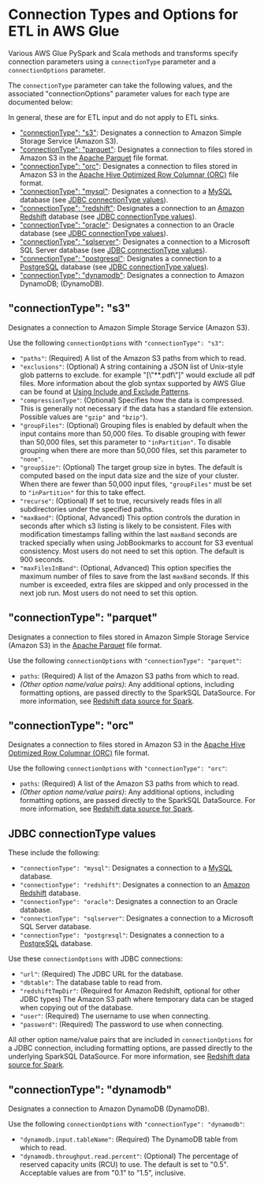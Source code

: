 # Connection Types and Options for ETL in AWS Glue<a name="aws-glue-programming-etl-connect"></a>

Various AWS Glue PySpark and Scala methods and transforms specify connection parameters using a `connectionType` parameter and a `connectionOptions` parameter\.

The `connectionType` parameter can take the following values, and the associated "connectionOptions" parameter values for each type are documented below:

In general, these are for ETL input and do not apply to ETL sinks\.
+ ["connectionType": "s3"](#aws-glue-programming-etl-connect-s3): Designates a connection to Amazon Simple Storage Service \(Amazon S3\)\.
+ ["connectionType": "parquet"](#aws-glue-programming-etl-connect-parquet): Designates a connection to files stored in Amazon S3 in the [Apache Parquet](https://parquet.apache.org/documentation/latest/) file format\.
+ ["connectionType": "orc"](#aws-glue-programming-etl-connect-orc): Designates a connection to files stored in Amazon S3 in the [Apache Hive Optimized Row Columnar \(ORC\)](https://cwiki.apache.org/confluence/display/Hive/LanguageManual+ORC) file format\.
+ ["connectionType": "mysql"](#aws-glue-programming-etl-connect-jdbc): Designates a connection to a [MySQL](https://www.mysql.com/) database \(see [JDBC connectionType values](#aws-glue-programming-etl-connect-jdbc)\)\.
+ ["connectionType": "redshift"](#aws-glue-programming-etl-connect-jdbc): Designates a connection to an [Amazon Redshift](https://aws.amazon.com/documentation/redshift/?id=docs_gateway) database \(see [JDBC connectionType values](#aws-glue-programming-etl-connect-jdbc)\)\.
+ ["connectionType": "oracle"](#aws-glue-programming-etl-connect-jdbc): Designates a connection to an Oracle database \(see [JDBC connectionType values](#aws-glue-programming-etl-connect-jdbc)\)\.
+ ["connectionType": "sqlserver"](#aws-glue-programming-etl-connect-jdbc): Designates a connection to a Microsoft SQL Server database \(see [JDBC connectionType values](#aws-glue-programming-etl-connect-jdbc)\)\.
+ ["connectionType": "postgresql"](#aws-glue-programming-etl-connect-jdbc): Designates a connection to a [PostgreSQL](https://www.postgresql.org/) database \(see [JDBC connectionType values](#aws-glue-programming-etl-connect-jdbc)\)\.
+ ["connectionType": "dynamodb"](#aws-glue-programming-etl-connect-dynamodb): Designates a connection to Amazon DynamoDB; \(DynamoDB\)\.

## "connectionType": "s3"<a name="aws-glue-programming-etl-connect-s3"></a>

Designates a connection to Amazon Simple Storage Service \(Amazon S3\)\.

Use the following `connectionOptions` with `"connectionType": "s3"`:
+ `"paths"`: \(Required\) A list of the Amazon S3 paths from which to read\.
+ `"exclusions"`: \(Optional\) A string containing a JSON list of Unix\-style glob patterns to exclude\. for example "\[\\"\*\*\.pdf\\"\]" would exclude all pdf files\. More information about the glob syntax supported by AWS Glue can be found at [Using Include and Exclude Patterns](https://docs.aws.amazon.com/glue/latest/dg/add-crawler.html#crawler-data-stores-exclude)\.
+ `"compressionType"`: \(Optional\) Specifies how the data is compressed\. This is generally not necessary if the data has a standard file extension\. Possible values are `"gzip"` and `"bzip"`\)\.
+ `"groupFiles"`: \(Optional\) Grouping files is enabled by default when the input contains more than 50,000 files\. To disable grouping with fewer than 50,000 files, set this parameter to `"inPartition"`\. To disable grouping when there are more than 50,000 files, set this parameter to `"none"`\.
+ `"groupSize"`: \(Optional\) The target group size in bytes\. The default is computed based on the input data size and the size of your cluster\. When there are fewer than 50,000 input files, `"groupFiles"` must be set to `"inPartition"` for this to take effect\.
+ `"recurse"`: \(Optional\) If set to true, recursively reads files in all subdirectories under the specified paths\.
+ `"maxBand"`: \(Optional, Advanced\) This option controls the duration in seconds after which s3 listing is likely to be consistent\. Files with modification timestamps falling within the last `maxBand` seconds are tracked specially when using JobBookmarks to account for S3 eventual consistency\. Most users do not need to set this option\. The default is 900 seconds\.
+ `"maxFilesInBand"`: \(Optional, Advanced\) This option specifies the maximum number of files to save from the last `maxBand` seconds\. If this number is exceeded, extra files are skipped and only processed in the next job run\. Most users do not need to set this option\.

## "connectionType": "parquet"<a name="aws-glue-programming-etl-connect-parquet"></a>

Designates a connection to files stored in Amazon Simple Storage Service \(Amazon S3\) in the [Apache Parquet](https://parquet.apache.org/documentation/latest/) file format\.

Use the following `connectionOptions` with `"connectionType": "parquet"`:
+ `paths`: \(Required\) A list of the Amazon S3 paths from which to read\.
+ *\(Other option name/value pairs\)*: Any additional options, including formatting options, are passed directly to the SparkSQL DataSource\. For more information, see [Redshift data source for Spark](https://github.com/databricks/spark-redshift)\.

## "connectionType": "orc"<a name="aws-glue-programming-etl-connect-orc"></a>

Designates a connection to files stored in Amazon S3 in the [Apache Hive Optimized Row Columnar \(ORC\)](https://cwiki.apache.org/confluence/display/Hive/LanguageManual+ORC) file format\.

Use the following `connectionOptions` with `"connectionType": "orc"`:
+ `paths`: \(Required\) A list of the Amazon S3 paths from which to read\.
+ *\(Other option name/value pairs\)*: Any additional options, including formatting options, are passed directly to the SparkSQL DataSource\. For more information, see [Redshift data source for Spark](https://github.com/databricks/spark-redshift)\.

## JDBC connectionType values<a name="aws-glue-programming-etl-connect-jdbc"></a>

These include the following:
+ `"connectionType": "mysql"`: Designates a connection to a [MySQL](https://www.mysql.com/) database\.
+ `"connectionType": "redshift"`: Designates a connection to an [Amazon Redshift](https://aws.amazon.com/documentation/redshift/?id=docs_gateway) database\.
+ `"connectionType": "oracle"`: Designates a connection to an Oracle database\.
+ `"connectionType": "sqlserver"`: Designates a connection to a Microsoft SQL Server database\.
+ `"connectionType": "postgresql"`: Designates a connection to a [PostgreSQL](https://www.postgresql.org/) database\.

Use these `connectionOptions` with JDBC connections:
+ `"url"`: \(Required\) The JDBC URL for the database\.
+ `"dbtable"`: The database table to read from\.
+ `"redshiftTmpDir"`: \(Required for Amazon Redshift, optional for other JDBC types\) The Amazon S3 path where temporary data can be staged when copying out of the database\.
+ `"user"`: \(Required\) The username to use when connecting\.
+ `"password"`: \(Required\) The password to use when connecting\.

All other option name/value pairs that are included in `connectionOptions` for a JDBC connection, including formatting options, are passed directly to the underlying SparkSQL DataSource\. For more information, see [Redshift data source for Spark](https://github.com/databricks/spark-redshift)\.

## "connectionType": "dynamodb"<a name="aws-glue-programming-etl-connect-dynamodb"></a>

Designates a connection to Amazon DynamoDB \(DynamoDB\)\.

Use the following `connectionOptions` with `"connectionType": "dynamodb"`:
+ `"dynamodb.input.tableName"`: \(Required\) The DynamoDB table from which to read\.
+ `"dynamodb.throughput.read.percent"`: \(Optional\) The percentage of reserved capacity units \(RCU\) to use\. The default is set to "0\.5"\. Acceptable values are from "0\.1" to "1\.5", inclusive\. 